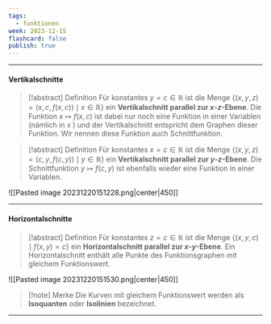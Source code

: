 ```yaml
---
tags:
  - funktionen
week: 2023-12-15
flashcard: false
publish: true
---
```

***
#### Vertikalschnitte

> [!abstract] Definition 
> Für konstantes $y=c \in \mathbb{R}$ ist die Menge $\{(x, y, z)=(x, c, f(x, c)) \mid x \in \mathbb{R}\}$ ein **Vertikalschnitt parallel zur $x$-$z$-Ebene**.
> Die Funktion $x \mapsto f(x, c)$ ist dabei nur noch eine Funktion in einer Variablen (nämlich in $x$ ) und der Vertikalschnitt entspricht dem Graphen dieser Funktion. Wir nennen diese Funktion auch Schnittfunktion.

> [!abstract] Definition 
> Für konstantes $x=c \in \mathbb{R}$ ist die Menge $\{(x, y, z)=(c, y, f(c, y)) \mid y \in \mathbb{R}\}$ ein **Vertikalschnitt parallel zur $y$-$z$-Ebene**.
> Die Schnittfunktion $y \mapsto f(c, y)$ ist ebenfalls wieder eine Funktion in einer Variablen.

![[Pasted image 20231220151228.png|center|450]]

***
#### Horizontalschnitte

> [!abstract] Definition 
> Für konstantes $z=c \in \mathbb{R}$ ist die Menge $\{(x, y, c) \mid f(x, y)=c\}$ ein **Horizontalschnitt parallel zur $x$-$y$-Ebene**.
> Ein Horizontalschnitt enthält alle Punkte des Funktionsgraphen mit gleichem Funktionswert.

![[Pasted image 20231220151530.png|center|450]]

> [!note] Merke 
> Die Kurven mit gleichem Funktionswert werden als **Isoquanten** oder **Isolinien** bezeichnet.

***
